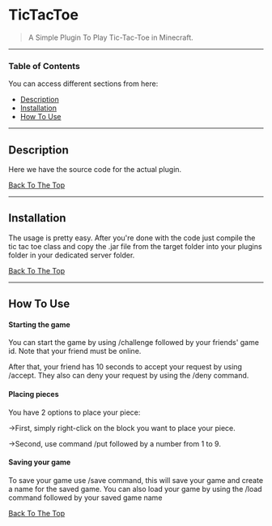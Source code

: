 # TicTacToe

> A Simple Plugin To Play Tic-Tac-Toe in Minecraft.

---

### Table of Contents
You can access different sections from here:

- [Description](#description)
- [Installation](#installation)
- [How To Use](#how-to-use)

---

## Description

Here we have the source code for the actual plugin.

[Back To The Top](#TicTacToe)

---

## Installation

The usage is pretty easy. After you're done with the code just compile the tic tac toe class and copy the .jar file from the target folder into your plugins folder in your dedicated server folder.

[Back To The Top](#TicTacToe)

---

## How To Use

#### Starting the game

You can start the game by using /challenge followed by your friends' game id.
Note that your friend must be online.

After that, your friend has 10 seconds to accept your request by using /accept. They also can deny your request by using the /deny command.

#### Placing pieces 

You have 2 options to place your piece:

->First, simply right-click on the block you want to place your piece.

->Second, use command /put followed by a number from 1 to 9.

#### Saving your game 

To save your game use /save command, this will save your game and create a name for the saved game. 
You can also load your game by using the /load command followed by your saved game name


[Back To The Top](#TicTacToe)